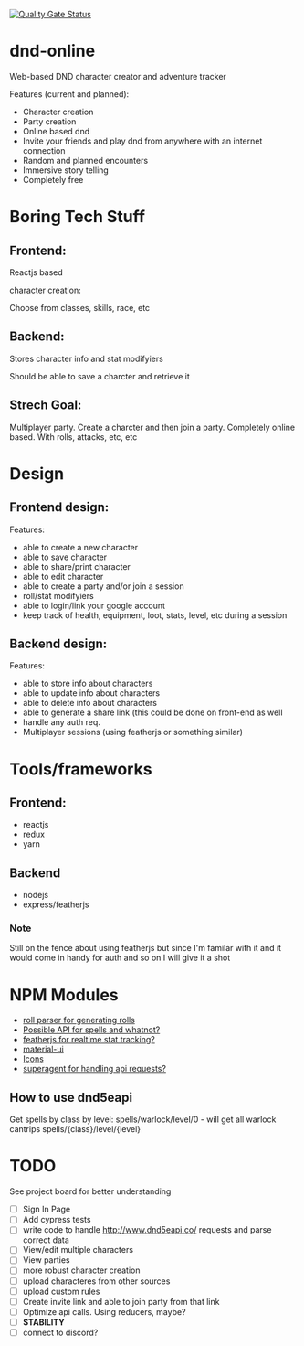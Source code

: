 [![Quality Gate Status](https://sonarcloud.io/api/project_badges/measure?project=ryan-snyder_dnd-project-temp&metric=alert_status)](https://sonarcloud.io/dashboard?id=ryan-snyder_dnd-project-temp)

# dnd-online
Web-based DND character creator and adventure tracker

Features (current and planned):
* Character creation
* Party creation
* Online based dnd
* Invite your friends and play dnd from anywhere with an internet connection
* Random and planned encounters
* Immersive story telling
* Completely free




# Boring Tech Stuff

## Frontend:

Reactjs based

character creation:

Choose from classes, skills, race, etc



## Backend:

Stores character info and stat modifyiers

Should be able to save a charcter and retrieve it


## Strech Goal:
Multiplayer party. Create a charcter and then join a party. Completely online based. With rolls, attacks, etc, etc

# Design

## Frontend design:

Features:

* able to create a new character
* able to save character
* able to share/print character
* able to edit character
* able to create a party and/or join a session
* roll/stat modifyiers
* able to login/link your google account
* keep track of health, equipment, loot, stats, level, etc during a session


## Backend design:

Features:

* able to store info about characters
* able to update info about characters
* able to delete info about characters
* able to generate a share link (this could be done on front-end as well
* handle any auth req.
* Multiplayer sessions (using featherjs or something similar)

# Tools/frameworks

  ## Frontend:
   * reactjs
   * redux
   * yarn
  ## Backend
   * nodejs
   * express/featherjs
  ### Note
  Still on the fence about using featherjs but since I'm familar with it and it would come in handy for auth and so on
  I will give it a shot
  
# NPM Modules
* [roll parser for generating rolls](https://www.npmjs.com/package/roll-parser)
* [Possible API for spells and whatnot?](http://www.dnd5eapi.co/)
* [featherjs for realtime stat tracking?](https://docs.feathersjs.com/)
* [material-ui](https://www.npmjs.com/package/@material-ui/core)
* [Icons](https://github.com/game-icons/icons)
* [superagent for handling api requests?](https://github.com/visionmedia/superagent)


## How to use dnd5eapi

Get spells by class by level:
spells/warlock/level/0 - will get all warlock cantrips
spells/{class}/level/{level}


# TODO
See project board for better understanding
* [ ] Sign In Page
* [ ] Add cypress tests
* [ ] write code to handle http://www.dnd5eapi.co/ requests and parse correct data
* [ ] View/edit multiple characters
* [ ] View parties
* [ ] more robust character creation
* [ ] upload characteres from other sources
* [ ] upload custom rules
* [ ] Create invite link and able to join party from that link
* [ ] Optimize api calls. Using reducers, maybe?
* [ ] **STABILITY**
* [ ] connect to discord?
